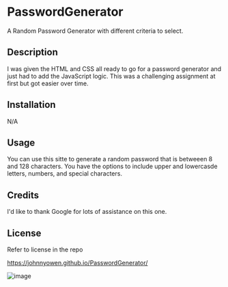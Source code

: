 # PasswordGenerator
A Random Password Generator with different criteria to select.

## Description
I was given the HTML and CSS all ready to go for a password generator and just had to add the JavaScript logic. This was a challenging assignment at first but got easier over time.

## Installation
N/A

## Usage
You can use this sitte to generate a random password that is betweeen 8 and 128 characters. You have the options to include upper and lowercasde letters, numbers, and special characters.

## Credits
I'd like to thank Google for lots of assistance on this one.

## License
Refer to license in the repo

https://johnnyowen.github.io/PasswordGenerator/

![image](https://user-images.githubusercontent.com/127053240/230443396-604302c6-69bd-4d02-a51e-22ec46aa96c5.png)
